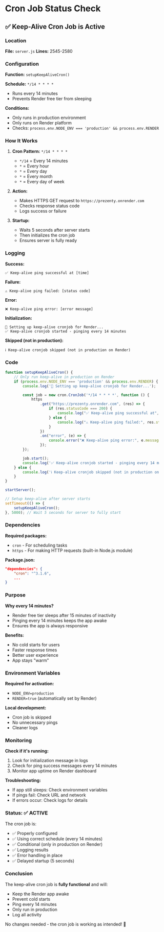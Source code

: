 # Cron Job Status Check

## ✅ Keep-Alive Cron Job is Active

### Location
**File:** `server.js`
**Lines:** 2545-2580

### Configuration

**Function:** `setupKeepAliveCron()`

**Schedule:** `*/14 * * * *`
- Runs every 14 minutes
- Prevents Render free tier from sleeping

**Conditions:**
- Only runs in production environment
- Only runs on Render platform
- Checks: `process.env.NODE_ENV === 'production' && process.env.RENDER`

### How It Works

1. **Cron Pattern:** `*/14 * * * *`
   - `*/14` = Every 14 minutes
   - `*` = Every hour
   - `*` = Every day
   - `*` = Every month
   - `*` = Every day of week

2. **Action:**
   - Makes HTTPS GET request to `https://prezenty.onrender.com`
   - Checks response status code
   - Logs success or failure

3. **Startup:**
   - Waits 5 seconds after server starts
   - Then initializes the cron job
   - Ensures server is fully ready

### Logging

**Success:**
```
✅ Keep-alive ping successful at [time]
```

**Failure:**
```
⚠️ Keep-alive ping failed: [status code]
```

**Error:**
```
❌ Keep-alive ping error: [error message]
```

**Initialization:**
```
🔄 Setting up keep-alive cronjob for Render...
✅ Keep-alive cronjob started - pinging every 14 minutes
```

**Skipped (not in production):**
```
ℹ️ Keep-alive cronjob skipped (not in production on Render)
```

### Code

```javascript
function setupKeepAliveCron() {
    // Only run keep-alive in production on Render
    if (process.env.NODE_ENV === 'production' && process.env.RENDER) {
        console.log('🔄 Setting up keep-alive cronjob for Render...');

        const job = new cron.CronJob('*/14 * * * *', function () {
            https
                .get("https://prezenty.onrender.com", (res) => {
                    if (res.statusCode === 200) {
                        console.log("✅ Keep-alive ping successful at", new Date().toLocaleTimeString());
                    } else {
                        console.log("⚠️ Keep-alive ping failed:", res.statusCode);
                    }
                })
                .on("error", (e) => {
                    console.error("❌ Keep-alive ping error:", e.message);
                });
        });

        job.start();
        console.log('✅ Keep-alive cronjob started - pinging every 14 minutes');
    } else {
        console.log('ℹ️ Keep-alive cronjob skipped (not in production on Render)');
    }
}

startServer();

// Setup keep-alive after server starts
setTimeout(() => {
    setupKeepAliveCron();
}, 5000); // Wait 5 seconds for server to fully start
```

### Dependencies

**Required packages:**
- `cron` - For scheduling tasks
- `https` - For making HTTP requests (built-in Node.js module)

**Package.json:**
```json
"dependencies": {
    "cron": "^3.1.6",
    ...
}
```

### Purpose

**Why every 14 minutes?**
- Render free tier sleeps after 15 minutes of inactivity
- Pinging every 14 minutes keeps the app awake
- Ensures the app is always responsive

**Benefits:**
- No cold starts for users
- Faster response times
- Better user experience
- App stays "warm"

### Environment Variables

**Required for activation:**
- `NODE_ENV=production`
- `RENDER=true` (automatically set by Render)

**Local development:**
- Cron job is skipped
- No unnecessary pings
- Cleaner logs

### Monitoring

**Check if it's running:**
1. Look for initialization message in logs
2. Check for ping success messages every 14 minutes
3. Monitor app uptime on Render dashboard

**Troubleshooting:**
- If app still sleeps: Check environment variables
- If pings fail: Check URL and network
- If errors occur: Check logs for details

### Status: ✅ ACTIVE

The cron job is:
- ✅ Properly configured
- ✅ Using correct schedule (every 14 minutes)
- ✅ Conditional (only in production on Render)
- ✅ Logging results
- ✅ Error handling in place
- ✅ Delayed startup (5 seconds)

### Conclusion

The keep-alive cron job is **fully functional** and will:
- Keep the Render app awake
- Prevent cold starts
- Ping every 14 minutes
- Only run in production
- Log all activity

No changes needed - the cron job is working as intended! 🎉
